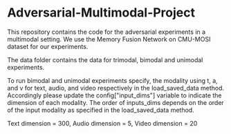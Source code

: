# Adversarial-Multimodal-Project
This repository contains the code for the adversarial experiments in a multimodal setting. We use the Memory Fusion Network on CMU-MOSI dataset for our experiments.

The data folder contains the data for trimodal, bimodal and unimodal experiments.

To run bimodal and unimodal experiments specify, the modality using t, a, and v for text, audio, and video respectively in the load_saved_data method. Accordingly please update the config["input_dims"] variable to indicate the dimension of each modality. The order of inputs_dims depends on the order of the input modality as specified in the load_saved_data method.

Text dimension = 300, 
Audio dimension = 5,
Video dimension = 20

